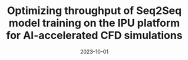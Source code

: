 ---
title: "Optimizing throughput of Seq2Seq model training on the IPU platform for AI-accelerated CFD simulations"
collection: publications
permalink: /publication/2023-10-01-Optimizing-throughput-of-Seq2Seq-model-training-on-the-IPU-platform-for-AI-accelerated-CFD-simulations
type: journal
date: 2023-10-01
venue: '<em>Future Generation Computer Systems</em>(147), pp. 149--162'
paperurl: 'https://www.sciencedirect.com/science/article/pii/S0167739X23001784'
citation: ' P. Rościszewski,  A. Krzywaniak,  <strong>S. Iserte</strong>,  K. Rojek, and  P. Gepner, &quot;Optimizing throughput of Seq2Seq model training on the IPU platform for AI-accelerated CFD simulations.&quot; <em>Future Generation Computer Systems</em>(147), pp. 149--162, Oct. 2023. ISSN: 0167-739X.'
---